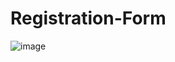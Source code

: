 # Registration-Form


![image](https://github.com/aishwaryaishu009/Registration-Form/assets/145924163/7e0a469b-6a06-4ecb-9805-a04591b7d6f7)
